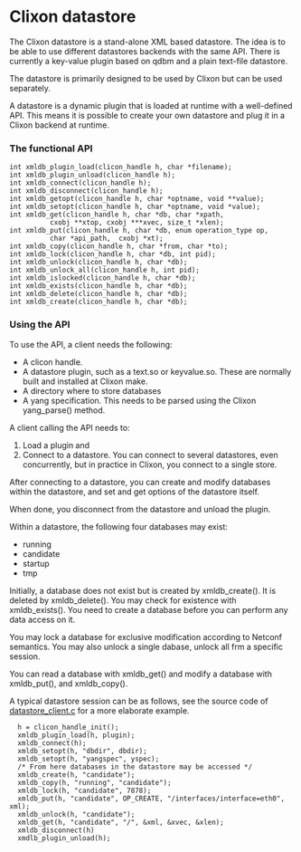 # Clixon datastore

The Clixon datastore is a stand-alone XML based datastore. The idea is
to be able to use different datastores backends with the same
API. There is currently a key-value plugin based on qdbm and a plain
text-file datastore.

The datastore is primarily designed to be used by Clixon but can be used
separately.  

A datastore is a dynamic plugin that is loaded at runtime with a
well-defined API. This means it is possible to create your own
datastore and plug it in a Clixon backend at runtime. 

### The functional API
```
int xmldb_plugin_load(clicon_handle h, char *filename);
int xmldb_plugin_unload(clicon_handle h);
int xmldb_connect(clicon_handle h);
int xmldb_disconnect(clicon_handle h);
int xmldb_getopt(clicon_handle h, char *optname, void **value);
int xmldb_setopt(clicon_handle h, char *optname, void *value);
int xmldb_get(clicon_handle h, char *db, char *xpath,
	      cxobj **xtop, cxobj ***xvec, size_t *xlen);
int xmldb_put(clicon_handle h, char *db, enum operation_type op, 
	      char *api_path,  cxobj *xt);
int xmldb_copy(clicon_handle h, char *from, char *to);
int xmldb_lock(clicon_handle h, char *db, int pid);
int xmldb_unlock(clicon_handle h, char *db);
int xmldb_unlock_all(clicon_handle h, int pid);
int xmldb_islocked(clicon_handle h, char *db);
int xmldb_exists(clicon_handle h, char *db);
int xmldb_delete(clicon_handle h, char *db);
int xmldb_create(clicon_handle h, char *db);
```

### Using the API

To use the API, a client needs the following:
- A clicon handle. 
- A datastore plugin, such as a text.so or keyvalue.so. These are normally built and installed at Clixon make.
- A directory where to store databases
- A yang specification. This needs to be parsed using the Clixon yang_parse() method.

A client calling the API needs to: 
1. Load a plugin and 
2. Connect to a datastore. 
You can connect to several datastores, even concurrently,
but in practice in Clixon, you connect to a single store. 

After connecting to a datastore, you can create and modify databases
within the datastore, and set and get options of the datastore itself.

When done, you disconnect from the datastore and unload the plugin.

Within a datastore, the following four databases may exist:
- running
- candidate
- startup
- tmp

Initially, a database does not exist but is created by
xmldb_create(). It is deleted by xmldb_delete(). You may check for
existence with xmldb_exists(). You need to create a database before
you can perform any data access on it.

You may lock a database for exclusive modification according to
Netconf semantics. You may also unlock a single dabase, unlock all frm
a specific session.

You can read a database with xmldb_get() and modify a database with
xmldb_put(), and xmldb_copy().

A typical datastore session can be as follows, see the source code of
[datastore_client.c](datastore_client.c) for a more elaborate example.

```
  h = clicon_handle_init();
  xmldb_plugin_load(h, plugin);
  xmldb_connect(h);
  xmldb_setopt(h, "dbdir", dbdir);
  xmldb_setopt(h, "yangspec", yspec);
  /* From here databases in the datastore may be accessed */
  xmldb_create(h, "candidate");
  xmldb_copy(h, "running", "candidate");
  xmldb_lock(h, "candidate", 7878);
  xmldb_put(h, "candidate", OP_CREATE, "/interfaces/interface=eth0", xml);
  xmldb_unlock(h, "candidate");
  xmldb_get(h, "candidate", "/", &xml, &xvec, &xlen);
  xmldb_disconnect(h)
  xmdlb_plugin_unload(h);
```


